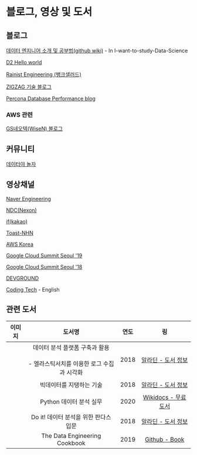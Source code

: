 # 블로그, 영상 및 도서

## 블로그

[데이터 엔지니어 소개 및 공부법\(github wiki\)](https://github.com/Team-Neighborhood/I-want-to-study-Data-Science/wiki/%EB%8D%B0%EC%9D%B4%ED%84%B0-%EC%97%94%EC%A7%80%EB%8B%88%EC%96%B4) - In I-want-to-study-Data-Science

[D2 Hello world](https://d2.naver.com/helloworld)

[Rainist Engineering \(뱅크샐러드\)](https://medium.com/rainist-engineering)

[ZIGZAG 기술 블로그](https://devblog.croquis.com/ko/)

[Percona Database Performance blog](https://www.percona.com/blog/)

### AWS 관련

[GS네오텍\(WiseN\) 블로그](https://blog.wisen.co.kr/?cat=3)

## 커뮤니티

[데이터야 놀자](https://datayanolja.github.io/index.html)

## 영상채널

[Naver Engineering](https://tv.naver.com/naverd2)

[NDC\(Nexon\)](https://www.youtube.com/channel/UC3ZjKSQX9JJRCjw3aSrBXSg/videos)

[if\(kakao\)](https://if.kakao.com)

[Toast-NHN](https://www.youtube.com/channel/UC982FhzZx87lIWCimFiry_w/videos)

[AWS Korea](https://www.youtube.com/channel/UCM9urpxJaoPf-j1cV9pGszg/videos)

[Google Cloud Summit Seoul '19](https://www.youtube.com/playlist?list=PLBgogxgQVM9tS7Yhzjc3Wt56jc5j-z_4C)

[Google Cloud Summit Seoul '18](https://www.youtube.com/playlist?list=PLBgogxgQVM9vGnvvD-C3ZTpSo_FcTiWl-%20)

[DEVGROUND](http://52.78.123.153/)

[Coding Tech](https://www.youtube.com/channel/UCtxCXg-UvSnTKPOzLH4wJaQ/videos) - English

## 관련 도서

<table>
  <thead>
    <tr>
      <th style="text-align:center">&#xC774;&#xBBF8;&#xC9C0;</th>
      <th style="text-align:center">&#xB3C4;&#xC11C;&#xBA85;</th>
      <th style="text-align:center">&#xC5F0;&#xB3C4;</th>
      <th style="text-align:center">&#xB9C1;</th>
    </tr>
  </thead>
  <tbody>
    <tr>
      <td style="text-align:center">
        <p></p>
        <p>
          <img src="https://image.aladin.co.kr/product/16831/62/cover150/k812534667_1.jpg"
          alt/>
        </p>
      </td>
      <td style="text-align:center">&#xB370;&#xC774;&#xD130; &#xBD84;&#xC11D; &#xD50C;&#xB7AB;&#xD3FC; &#xAD6C;&#xCD95;&#xACFC;
        &#xD65C;&#xC6A9;
        <br />
        <br />- &#xC5D8;&#xB77C;&#xC2A4;&#xD2F1;&#xC11C;&#xCE58;&#xB97C; &#xC774;&#xC6A9;&#xD55C;
        &#xB85C;&#xADF8; &#xC218;&#xC9D1;&#xACFC; &#xC2DC;&#xAC01;&#xD654;</td>
      <td
      style="text-align:center">2018</td>
        <td style="text-align:center"><a href="https://www.aladin.co.kr/shop/wproduct.aspx?ItemId=168316274">&#xC54C;&#xB77C;&#xB518; - &#xB3C4;&#xC11C; &#xC815;&#xBCF4;</a>
        </td>
    </tr>
    <tr>
      <td style="text-align:center">
        <p></p>
        <p>
          <img src="https://image.aladin.co.kr/product/17184/68/cover150/k292534797_1.jpg"
          alt/>
        </p>
      </td>
      <td style="text-align:center">&#xBE45;&#xB370;&#xC774;&#xD130;&#xB97C; &#xC9C0;&#xD0F1;&#xD558;&#xB294;
        &#xAE30;&#xC220;</td>
      <td style="text-align:center">2018</td>
      <td style="text-align:center"><a href="https://www.aladin.co.kr/shop/wproduct.aspx?ItemId=171846800">&#xC54C;&#xB77C;&#xB518; - &#xB3C4;&#xC11C; &#xC815;&#xBCF4;</a>
      </td>
    </tr>
    <tr>
      <td style="text-align:center">
        <p></p>
        <p>
          <img src="https://wikidocs.net/images//book/%E1%84%89%E1%85%B3%E1%84%8F%E1%85%B3%E1%84%85%E1%85%B5%E1%86%AB%E1%84%89%E1%85%A3%E1%86%BA_2018-03-28_%E1%84%8B%E1%85%A9%E1%84%92%E1%85%AE_12.41.33.png"
          alt/>
        </p>
      </td>
      <td style="text-align:center">Python &#xB370;&#xC774;&#xD130; &#xBD84;&#xC11D; &#xC2E4;&#xBB34;</td>
      <td
      style="text-align:center">2020</td>
        <td style="text-align:center"><a href="https://wikidocs.net/book/1867">Wikidocs - &#xBB34;&#xB8CC; &#xB3C4;&#xC11C;</a>
        </td>
    </tr>
    <tr>
      <td style="text-align:center">
        <p></p>
        <p>
          <img src="https://image.aladin.co.kr/product/16902/16/cover150/k202534274_1.jpg"
          alt/>
        </p>
      </td>
      <td style="text-align:center">Do it! &#xB370;&#xC774;&#xD130; &#xBD84;&#xC11D;&#xC744; &#xC704;&#xD55C;
        &#xD310;&#xB2E4;&#xC2A4; &#xC785;&#xBB38;</td>
      <td style="text-align:center">2018</td>
      <td style="text-align:center"><a href="https://www.aladin.co.kr/shop/wproduct.aspx?ItemId=169021617">&#xC54C;&#xB77C;&#xB518; - &#xB3C4;&#xC11C; &#xC815;&#xBCF4;</a>
      </td>
    </tr>
    <tr>
      <td style="text-align:center">
        <p></p>
        <p>
          <img src="https://raw.githubusercontent.com/andkret/Cookbook/master/images/CookbookCover.jpg"
          alt/>
        </p>
      </td>
      <td style="text-align:center">The Data Engineering Cookbook</td>
      <td style="text-align:center">2019</td>
      <td style="text-align:center"><a href="https://github.com/andkret/Cookbook">Github - Book</a>
      </td>
    </tr>
  </tbody>
</table>

